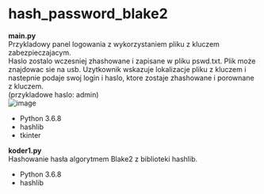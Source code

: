# hash_password_blake2 #  

**main.py**  
Przykladowy panel logowania z wykorzystaniem pliku z kluczem zabezpieczajacym.  
Haslo zostalo wczesniej zhashowane i zapisane w pliku pswd.txt. Plik może znajdowac sie na usb.
Uzytkownik wskazuje lokalizacje pliku z kluczem i nastepnie podaje swoj login i haslo, ktore zostaje zhashowane i porownane z kluczem.  
(przykladowe haslo: admin)  
![image](https://github.com/polmichal/hash_password_blake2/edit/master/img.png)  
- Python 3.6.8
- hashlib
- tkinter  

    
**koder1.py**  
Hashowanie hasła algorytmem Blake2 z biblioteki hashlib.
- Python 3.6.8
- hashlib
